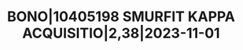 ---
layout: asset
title: BONO|10405198 SMURFIT KAPPA ACQUISITIO|2,38|2023-11-01
isin: XS1555147369
---